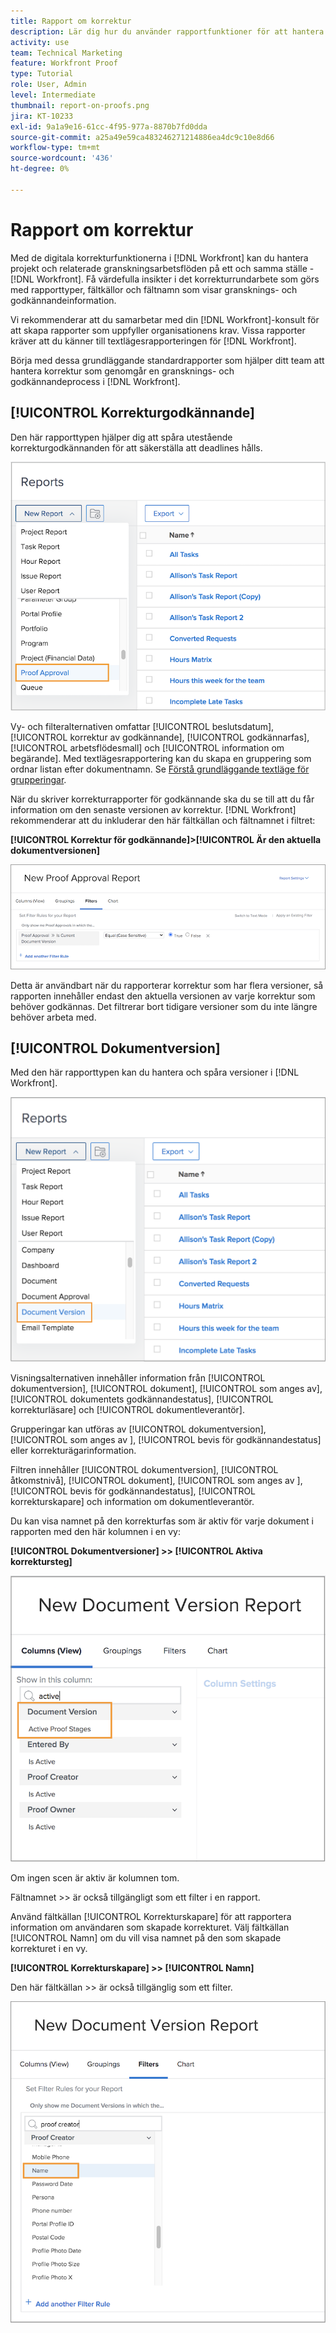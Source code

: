 ```yaml
---
title: Rapport om korrektur
description: Lär dig hur du använder rapportfunktioner för att hantera korrekturförloppet.
activity: use
team: Technical Marketing
feature: Workfront Proof
type: Tutorial
role: User, Admin
level: Intermediate
thumbnail: report-on-proofs.png
jira: KT-10233
exl-id: 9a1a9e16-61cc-4f95-977a-8870b7fd0dda
source-git-commit: a25a49e59ca483246271214886ea4dc9c10e8d66
workflow-type: tm+mt
source-wordcount: '436'
ht-degree: 0%

---
```


# Rapport om korrektur

Med de digitala korrekturfunktionerna i [!DNL Workfront] kan du hantera projekt och relaterade granskningsarbetsflöden på ett och samma ställe - [!DNL Workfront]. Få värdefulla insikter i det korrekturrundarbete som görs med rapporttyper, fältkällor och fältnamn som visar gransknings- och godkännandeinformation.

Vi rekommenderar att du samarbetar med din [!DNL Workfront]-konsult för att skapa rapporter som uppfyller organisationens krav. Vissa rapporter kräver att du känner till textlägesrapporteringen för [!DNL Workfront].

Börja med dessa grundläggande standardrapporter som hjälper ditt team att hantera korrektur som genomgår en gransknings- och godkännandeprocess i [!DNL Workfront].

## [!UICONTROL Korrekturgodkännande]

Den här rapporttypen hjälper dig att spåra utestående korrekturgodkännanden för att säkerställa att deadlines hålls.

![Välj [!UICONTROL Korrekturgodkännande] i listrutan [!UICONTROL Ny rapport]](assets/proof-system-setups-proof-approval-report.png)

Vy- och filteralternativen omfattar [!UICONTROL beslutsdatum], [!UICONTROL korrektur av godkännande], [!UICONTROL godkännarfas], [!UICONTROL arbetsflödesmall] och [!UICONTROL information om begärande]. Med textlägesrapportering kan du skapa en gruppering som ordnar listan efter dokumentnamn. Se [Förstå grundläggande textläge för grupperingar](https://experienceleague.adobe.com/docs/workfront-learn/tutorials-workfront/reporting/intermediate-reporting/basic-text-mode-for-groupings.html?lang=sv-SE).

När du skriver korrekturrapporter för godkännande ska du se till att du får information om den senaste versionen av korrektur. [!DNL Workfront] rekommenderar att du inkluderar den här fältkällan och fältnamnet i filtret:

**[!UICONTROL Korrektur för godkännande]>[!UICONTROL Är den aktuella dokumentversionen]**

![Fliken Filter i Report Builder](assets/proof-system-setups-proof-approval-report-is-current-version.png)

Detta är användbart när du rapporterar korrektur som har flera versioner, så rapporten innehåller endast den aktuella versionen av varje korrektur som behöver godkännas. Det filtrerar bort tidigare versioner som du inte längre behöver arbeta med.

## [!UICONTROL Dokumentversion]

Med den här rapporttypen kan du hantera och spåra versioner i [!DNL Workfront].

![Välj [!UICONTROL Dokumentversion] i listrutan [!UICONTROL Ny rapport]](assets/proof-system-setups-document-version-report.png)

Visningsalternativen innehåller information från [!UICONTROL dokumentversion], [!UICONTROL dokument], [!UICONTROL som anges av], [!UICONTROL dokumentets godkännandestatus], [!UICONTROL korrekturläsare] och [!UICONTROL dokumentleverantör].

Grupperingar kan utföras av [!UICONTROL dokumentversion], [!UICONTROL som anges av &#x200B;], [!UICONTROL bevis för godkännandestatus] eller korrekturägarinformation.

Filtren innehåller [!UICONTROL dokumentversion], [!UICONTROL åtkomstnivå], [!UICONTROL dokument], [!UICONTROL som anges av &#x200B;], [!UICONTROL bevis för godkännandestatus], [!UICONTROL korrekturskapare] och information om dokumentleverantör.

Du kan visa namnet på den korrekturfas som är aktiv för varje dokument i rapporten med den här kolumnen i en vy:

**[!UICONTROL Dokumentversioner] >> [!UICONTROL Aktiva korrektursteg]**

![Fliken Filter i Report Builder](assets/proof-system-setups-active-proof-stages.png)

Om ingen scen är aktiv är kolumnen tom.

Fältnamnet >> är också tillgängligt som ett filter i en rapport.

Använd fältkällan [!UICONTROL Korrekturskapare] för att rapportera information om användaren som skapade korrekturet. Välj fältkällan [!UICONTROL Namn] om du vill visa namnet på den som skapade korrekturet i en vy.

**[!UICONTROL Korrekturskapare] >> [!UICONTROL Namn]**

Den här fältkällan >> är också tillgänglig som ett filter.

![Fliken Filter i Report Builder](assets/proof-system-setups-proof-creator-name.png)

<!--
Learn More Icon
Learn how to create reports in [!DNL Workfront] with the Report Creation class.
Access to proofing functionality
-->
